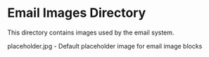 # Email Images Directory

This directory contains images used by the email system.

placeholder.jpg - Default placeholder image for email image blocks